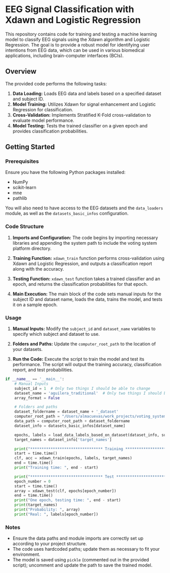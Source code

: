 # EEG Signal Classification with Xdawn and Logistic Regression

This repository contains code for training and testing a machine learning model to classify EEG signals using the Xdawn algorithm and Logistic Regression. The goal is to provide a robust model for identifying user intentions from EEG data, which can be used in various biomedical applications, including brain-computer interfaces (BCIs).

## Overview

The provided code performs the following tasks:
1. **Data Loading:** Loads EEG data and labels based on a specified dataset and subject ID.
2. **Model Training:** Utilizes Xdawn for signal enhancement and Logistic Regression for classification.
3. **Cross-Validation:** Implements Stratified K-Fold cross-validation to evaluate model performance.
4. **Model Testing:** Tests the trained classifier on a given epoch and provides classification probabilities.

## Getting Started

### Prerequisites

Ensure you have the following Python packages installed:
- NumPy
- scikit-learn
- mne
- pathlib

You will also need to have access to the EEG datasets and the `data_loaders` module, as well as the `datasets_basic_infos` configuration.

### Code Structure

1. **Imports and Configuration:**
   The code begins by importing necessary libraries and appending the system path to include the voting system platform directory.

2. **Training Function:**
   `xdawn_train` function performs cross-validation using Xdawn and Logistic Regression, and outputs a classification report along with the accuracy.

3. **Testing Function:**
   `xdawn_test` function takes a trained classifier and an epoch, and returns the classification probabilities for that epoch.

4. **Main Execution:**
   The main block of the code sets manual inputs for the subject ID and dataset name, loads the data, trains the model, and tests it on a sample epoch.

### Usage

1. **Manual Inputs:**
   Modify the `subject_id` and `dataset_name` variables to specify which subject and dataset to use.

2. **Folders and Paths:**
   Update the `computer_root_path` to the location of your datasets.

3. **Run the Code:**
   Execute the script to train the model and test its performance. The script will output the training accuracy, classification report, and test probabilities.

```python
if __name__ == '__main__':
    # Manual Inputs
    subject_id = 1  # Only two things I should be able to change
    dataset_name = 'aguilera_traditional'  # Only two things I should be able to change
    array_format = False

    # Folders and paths
    dataset_foldername = dataset_name + '_dataset'
    computer_root_path = "/Users/almacuevas/work_projects/voting_system_platform/Datasets/"  # Update to your path
    data_path = computer_root_path + dataset_foldername
    dataset_info = datasets_basic_infos[dataset_name]

    epochs, labels = load_data_labels_based_on_dataset(dataset_info, subject_id, data_path)
    target_names = dataset_info['target_names']

    print("******************************** Training ********************************")
    start = time.time()
    clf, acc = xdawn_train(epochs, labels, target_names)
    end = time.time()
    print("Training time: ", end - start)

    print("******************************** Test ********************************")
    epoch_number = 0
    start = time.time()
    array = xdawn_test(clf, epochs[epoch_number])
    end = time.time()
    print("One epoch, testing time: ", end - start)
    print(target_names)
    print("Probability: ", array)
    print("Real: ", labels[epoch_number])
```

### Notes

- Ensure the data paths and module imports are correctly set up according to your project structure.
- The code uses hardcoded paths; update them as necessary to fit your environment.
- The model is saved using `pickle` (commented out in the provided script); uncomment and update the path to save the trained model.

